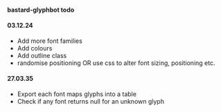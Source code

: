 #### bastard-glyphbot todo

#### 03.12.24
- Add more font families
- Add colours
- Add outline class
- randomise positioning OR use css to alter font sizing, positioning etc.

#### 27.03.35
- Export each font maps glyphs into a table
- Check if any font returns null for an unknown glyph